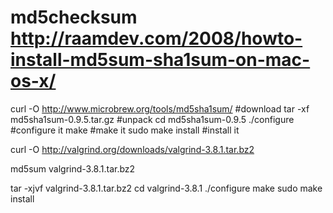 # md5checksum http://raamdev.com/2008/howto-install-md5sum-sha1sum-on-mac-os-x/

curl -O http://www.microbrew.org/tools/md5sha1sum/ #download
tar -xf md5sha1sum-0.9.5.tar.gz #unpack
cd md5sha1sum-0.9.5
./configure #configure it
make #make it
sudo make install #install it

curl -O http://valgrind.org/downloads/valgrind-3.8.1.tar.bz2

md5sum valgrind-3.8.1.tar.bz2

tar -xjvf valgrind-3.8.1.tar.bz2
cd valgrind-3.8.1
./configure
make
sudo make install

